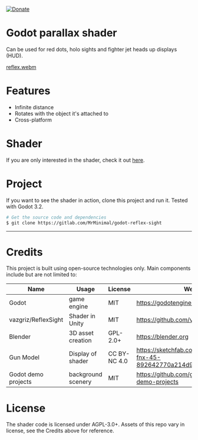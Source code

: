 [![Donate](https://img.shields.io/static/v1?label=enjoying%20the%20project?%20&style=for-the-badge&message=DONATE&logo=paypal&labelColor=darkorange&color=blue)](https://www.paypal.com/paypalme/tomlangwaldt)

# Godot parallax shader
Can be used for red dots, holo sights and fighter jet heads up displays (HUD).

[reflex.webm](https://github.com/MrMinimal/godot-reflex-sight/assets/8739690/6f58c184-4b65-4fec-879d-c3f8a25d8e26)

# Features
* Infinite distance
* Rotates with the object it's attached to
* Cross-platform

# Shader
If you are only interested in the shader, check it out [here][shader-link].

# Project
If you want to see the shader in action, clone this project and run it. Tested with Godot 3.2.
```bash
# Get the source code and dependencies
$ git clone https://gitlab.com/MrMinimal/godot-reflex-sight
```

---

# Credits
This project is built using open-source technologies only.
Main components include but are not limited to:

| **Name**  | **Usage**         | **License** | **Website** | **Credit** |
|-----------|-------------------|-------------|-------------|-------------|
| Godot     | game engine       | MIT         | https://godotengine.org | - |
| vazgriz/ReflexSight     | Shader in Unity       | MIT         | https://github.com/vazgriz/ReflexSight | https://github.com/vazgriz |
| Blender   | 3D asset creation | GPL-2.0+    | https://blender.org | - |
| Gun Model  | Display of shader | CC BY-NC 4.0 | https://sketchfab.com/3d-models/fn-fnx-45-892642770a214d9da06b57a68827175f | https://sketchfab.com/Lagzor |
| Godot demo projects     | background scenery       | MIT         | https://github.com/godotengine/godot-demo-projects | - |

# License
The shader code is licensed under AGPL-3.0+.
Assets of this repo vary in license, see the Credits above for reference.

[shader-link]: https://gitlab.com/MrMinimal/godot-reflex-sight/-/blob/master/shader/HudShader.shader


